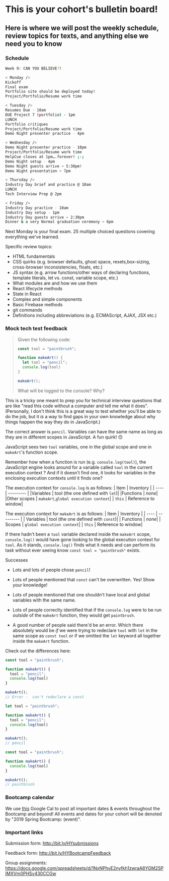 # This is your cohort's bulletin board! 
## Here is where we will post the weekly schedule, review topics for texts, and anything else we need you to know

### Schedule


```bash
Week 9: CAN YOU BELIEVE?!

< Monday />
Kickoff
Final exam
Portfolio site should be deployed today!
Project/Portfolio/Resume work time

< Tuesday />
Resumes Due - 10am
DUE Project 7 (portfolio) - 1pm
LUNCH
Portfolio critiques
Project/Portfolio/Resume work time
Demo Night presenter practice - 4pm

< Wednesday />
Demo Night presenter practice - 10pm
Project/Portfolio/Resume work time
HelpCue closes at 1pm….forever! ;-;
Demo Night setup - 4pm
Demo Night guests arrive ~ 5:30pm!
Demo Night presentation ~ 7pm

< Thursday />
Industry Day brief and practice @ 10am
LUNCH
Tech Interview Prep @ 2pm

< Friday />
Industry Day practice - 10am
Industry Day setup - 1pm
Industry Day guests arrive ~ 2:30pm
Dinner & a very Normal graduation ceremony ~ 6pm
```

Next Monday is your final exam. 25 multiple choiced questions covering everything we've learned. 

Specific review topics:

* HTML fundamentals
* CSS quirks (e.g. browser defaults, ghost space, resets,box-sizing, cross-browser inconsistencies, floats, etc.)
* JS syntax (e.g. arrow functions/other ways of declaring functions, template literals, let vs. const, variable scope, etc.)
* What modules are and how we use them
* React lifecycle methods
* State in React
* Complex and simple components
* Basic Firebase methods
* git commands
* Definitions including abbreviations (e.g. ECMAScript, AJAX, JSX etc.)


### Mock tech test feedback
> Given the following code:
>
>  ```js
>  const tool = "paintbrush";
>
> function makeArt() {
>    let tool = "pencil";
>    console.log(tool)
>  }
>
>  makeArt();
> ```
> What will be logged to the console? Why?

This is a tricky one meant to prep you for technical interview questions that are like "read this code without a computer and tell me what it does". (Personally, I don't think this is a great way to test whether you'll be able to do the job, but it _is_ a way to find gaps in your own knowledge about why things happen the way they do in JavaScript.)

The correct answer is `pencil`. Variables can have the same name as long as they are in different scopes in JavaScript. A fun quirk! 🙃

JavaScript sees two `tool` variables, one in the global scope and one in `makeArt`'s function scope. 

Remember how when a function is run (e.g. `console.log(tool)`), the JavaScript engine looks around for a variable called `tool` in the current execution context ? And if it doesn't find one, it looks for variables in the enclosing execution contexts until it finds one? 

The execution context for `console.log` is as follows:
| Item | Inventory |
| ---- | --------- |
|Variables |	tool (the one defined with `let`)|
|Functions |	_none_|
|Other scopes |	`makeArt`,`global execution context`|
| `this` | Reference to window|

The execution context for `makeArt` is as follows:
| Item | Inventory |
| ---- | --------- |
| Variables |	tool (the one defined with `const`)|
| Functions |	_none_|
| Scopes |	`global execution context`|
| `this` | Reference to window|

If there hadn't been a `tool` variable declared inside the `makeArt` scope, `console.log()` would have gone looking to the global execution context for `tool`. As it stands, `console.log()` finds what it needs and can perform its task without ever seeing know `const tool = "paintbrush"` exists.

Successes
* Lots and lots of people chose `pencil`!
* Lots of people mentioned that `const` can't be overwritten. Yes! Show your knowledge!
* Lots of people mentioned that one shouldn't have local and global variables with the same name.
* Lots of people correclty identified that if the `console.log` were to be run _outside_ of the `makeArt` function, they would get `paintbrush`.


* A good number of people said there'd be an error. Which there absolutely would be _if_ we were trying to redeclare `tool` with `let` in the same scope as `const tool` or if we omitted the `let` keyword all together inside the `makeArt` function. 


Check out the differences here:

```js
const tool = "paintbrush";

function makeArt() {
  tool = "pencil";
  console.log(tool)
}

makeArt();
// Error -  can't redeclare a const
```

```js
let tool = "paintbrush";

function makeArt() {
  tool = "pencil";
  console.log(tool)
}

makeArt();
// pencil
```

```js
const tool = "paintbrush";

function makeArt() {
  console.log(tool)
}

makeArt();
// paintbrush
```
 
### Bootcamp calendar
We use [this](https://calendar.google.com/calendar/embed?src=hackeryou.com_ckj6930nr6kraakaisos09cccs%40group.calendar.google.com&ctz=America%2FToronto) Google Cal to post all important dates & events throughout the Bootcamp and beyond! All events and dates for your cohort will be denoted by "2019 Spring Bootcamp: (event)".

### Important links
Submission form: http://bit.ly/HYsubmissions

Feedback form: http://bit.ly/HYBootcampFeedback

Group assignments: https://docs.google.com/spreadsheets/d/1NxNPhvE2nyfkh1zwraA8YGM2SPIMXVm0PHSv430CCGw

